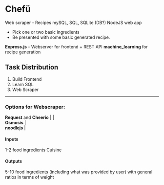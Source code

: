 # Chefü

Web scraper - Recipes
mySQL, SQL, SQLite (DB?)
NodeJS web app
- Pick one or two basic ingredients
- Be presented with some basic generated recipe.

**Express.js** - Webserver for frontend + REST API
**machine_learning** for recipe generation

## Task Distribution
1. Build Frontend
2. Learn SQL
3. Web Scraper

---------------

### Options for Webscraper:
**Request** and **Cheerio** |||  
**Osmosis** |  
**noodlejs** |  



#### Inputs

1-2 food ingredients
Cuisine

#### Outputs

5-10 food ingredients (including what was provided by user) with general ratios in terms of weight
